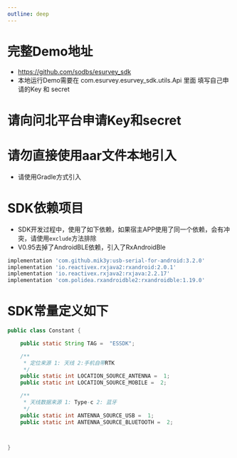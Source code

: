 ```yaml
---
outline: deep
---
```


# 完整Demo地址
- https://github.com/sodbs/esurvey_sdk
- 本地运行Demo需要在 com.esurvey.esurvey_sdk.utils.Api 里面 填写自己申请的Key 和 secret



# 请向问北平台申请Key和secret
# 请勿直接使用aar文件本地引入
- 请使用Gradle方式引入
# SDK依赖项目
- SDK开发过程中，使用了如下依赖，如果宿主APP使用了同一个依赖，会有冲突，请使用`exclude`方法排除
- V0.95去掉了AndroidBLE依赖，引入了RxAndroidBle
```Groovy
implementation 'com.github.mik3y:usb-serial-for-android:3.2.0'
implementation 'io.reactivex.rxjava2:rxandroid:2.0.1'
implementation 'io.reactivex.rxjava2:rxjava:2.2.17'
implementation 'com.polidea.rxandroidble2:rxandroidble:1.19.0'

```
# SDK常量定义如下
```java
public class Constant {

    public static String TAG =  "ESSDK";

    /**
     * 定位来源 1: 天线 2:手机自带RTK
     */
    public static int LOCATION_SOURCE_ANTENNA =  1;
    public static int LOCATION_SOURCE_MOBILE =  2;

    /**
     * 天线数据来源 1: Type-c 2: 蓝牙
     */
    public static int ANTENNA_SOURCE_USB =  1;
    public static int ANTENNA_SOURCE_BLUETOOTH =  2;



}
```
